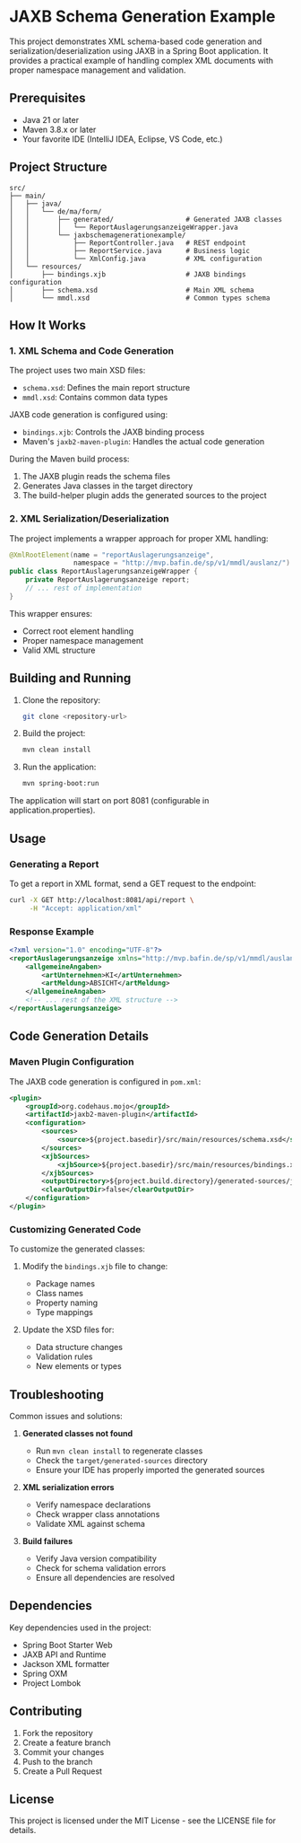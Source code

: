 # JAXB Schema Generation Example

This project demonstrates XML schema-based code generation and serialization/deserialization using JAXB in a Spring Boot application. It provides a practical example of handling complex XML documents with proper namespace management and validation.

## Prerequisites

- Java 21 or later
- Maven 3.8.x or later
- Your favorite IDE (IntelliJ IDEA, Eclipse, VS Code, etc.)

## Project Structure

```
src/
├── main/
│   ├── java/
│   │   └── de/ma/form/
│   │       ├── generated/                  # Generated JAXB classes
│   │       │   └── ReportAuslagerungsanzeigeWrapper.java
│   │       └── jaxbschemagenerationexample/
│   │           ├── ReportController.java   # REST endpoint
│   │           ├── ReportService.java      # Business logic
│   │           └── XmlConfig.java          # XML configuration
│   └── resources/
│       ├── bindings.xjb                    # JAXB bindings configuration
│       ├── schema.xsd                      # Main XML schema
│       └── mmdl.xsd                        # Common types schema
```

## How It Works

### 1. XML Schema and Code Generation

The project uses two main XSD files:
- `schema.xsd`: Defines the main report structure
- `mmdl.xsd`: Contains common data types

JAXB code generation is configured using:
- `bindings.xjb`: Controls the JAXB binding process
- Maven's `jaxb2-maven-plugin`: Handles the actual code generation

During the Maven build process:
1. The JAXB plugin reads the schema files
2. Generates Java classes in the target directory
3. The build-helper plugin adds the generated sources to the project

### 2. XML Serialization/Deserialization

The project implements a wrapper approach for proper XML handling:

```java
@XmlRootElement(name = "reportAuslagerungsanzeige", 
                namespace = "http://mvp.bafin.de/sp/v1/mmdl/auslanz/")
public class ReportAuslagerungsanzeigeWrapper {
    private ReportAuslagerungsanzeige report;
    // ... rest of implementation
}
```

This wrapper ensures:
- Correct root element handling
- Proper namespace management
- Valid XML structure

## Building and Running

1. Clone the repository:
   ```bash
   git clone <repository-url>
   ```

2. Build the project:
   ```bash
   mvn clean install
   ```

3. Run the application:
   ```bash
   mvn spring-boot:run
   ```

The application will start on port 8081 (configurable in application.properties).

## Usage

### Generating a Report

To get a report in XML format, send a GET request to the endpoint:

```bash
curl -X GET http://localhost:8081/api/report \
     -H "Accept: application/xml"
```

### Response Example

```xml
<?xml version="1.0" encoding="UTF-8"?>
<reportAuslagerungsanzeige xmlns="http://mvp.bafin.de/sp/v1/mmdl/auslanz/">
    <allgemeineAngaben>
        <artUnternehmen>KI</artUnternehmen>
        <artMeldung>ABSICHT</artMeldung>
    </allgemeineAngaben>
    <!-- ... rest of the XML structure -->
</reportAuslagerungsanzeige>
```

## Code Generation Details

### Maven Plugin Configuration

The JAXB code generation is configured in `pom.xml`:

```xml
<plugin>
    <groupId>org.codehaus.mojo</groupId>
    <artifactId>jaxb2-maven-plugin</artifactId>
    <configuration>
        <sources>
            <source>${project.basedir}/src/main/resources/schema.xsd</source>
        </sources>
        <xjbSources>
            <xjbSource>${project.basedir}/src/main/resources/bindings.xjb</xjbSource>
        </xjbSources>
        <outputDirectory>${project.build.directory}/generated-sources/jaxb</outputDirectory>
        <clearOutputDir>false</clearOutputDir>
    </configuration>
</plugin>
```

### Customizing Generated Code

To customize the generated classes:

1. Modify the `bindings.xjb` file to change:
    - Package names
    - Class names
    - Property naming
    - Type mappings

2. Update the XSD files for:
    - Data structure changes
    - Validation rules
    - New elements or types

## Troubleshooting

Common issues and solutions:

1. **Generated classes not found**
    - Run `mvn clean install` to regenerate classes
    - Check the `target/generated-sources` directory
    - Ensure your IDE has properly imported the generated sources

2. **XML serialization errors**
    - Verify namespace declarations
    - Check wrapper class annotations
    - Validate XML against schema

3. **Build failures**
    - Verify Java version compatibility
    - Check for schema validation errors
    - Ensure all dependencies are resolved

## Dependencies

Key dependencies used in the project:

- Spring Boot Starter Web
- JAXB API and Runtime
- Jackson XML formatter
- Spring OXM
- Project Lombok

## Contributing

1. Fork the repository
2. Create a feature branch
3. Commit your changes
4. Push to the branch
5. Create a Pull Request

## License

This project is licensed under the MIT License - see the LICENSE file for details.
